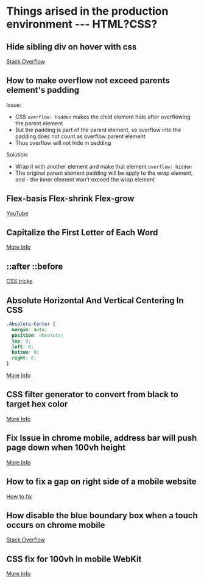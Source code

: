 # Things arised in the production environment --- HTML?CSS?

## Hide sibling div on hover with css

[Stack Overflow](https://stackoverflow.com/questions/38084539/hide-sibling-div-on-hover-with-css-only)

## How to make overflow not exceed parents element's padding

Issue:

- CSS `overflow: hidden` makes the child element hide after overflowing the parent element
- But the padding is part of the parent element, so overflow into the padding does not count as overflow parent element
- Thus overflow will not hide in padding

Solution:

- Wrap it with another element and make that element `overflow: hidden`
- The original parent element padding will be apply to the wrap element, and - the inner element won't exceed the wrap element

## Flex-basis Flex-shrink Flex-grow

[YouTube](https://www.youtube.com/embed/LVLmX-fx09w)

## Capitalize the First Letter of Each Word

[More Info](https://www.freecodecamp.org/news/how-to-capitalize-words-in-javascript/)

## ::after ::before

[CSS tricks](https://css-tricks.com/almanac/selectors/a/after-and-before/)

## Absolute Horizontal And Vertical Centering In CSS

```scss
.Absolute-Center {
  margin: auto;
  position: absolute;
  top: 0;
  left: 0;
  bottom: 0;
  right: 0;
}
```

[More Info](https://www.smashingmagazine.com/2013/08/absolute-horizontal-vertical-centering-css/)

## CSS filter generator to convert from black to target hex color

[More Info](https://codepen.io/sosuke/pen/Pjoqqp)

## Fix Issue in chrome mobile, address bar will push page down when 100vh height

[More Info](https://stackoverflow.com/a/59020698)

## How to fix a gap on right side of a mobile website

[How to fix](https://oxygen4fun.supadezign.com/tips/how-to-fix-the-gap-problem-on-mobile-view/)

## How disable the blue boundary box when a touch occurs on chrome mobile

[Stack Overflow](https://stackoverflow.com/a/65508664)

## CSS fix for 100vh in mobile WebKit

[More Info](https://allthingssmitty.com/2020/05/11/css-fix-for-100vh-in-mobile-webkit/)

